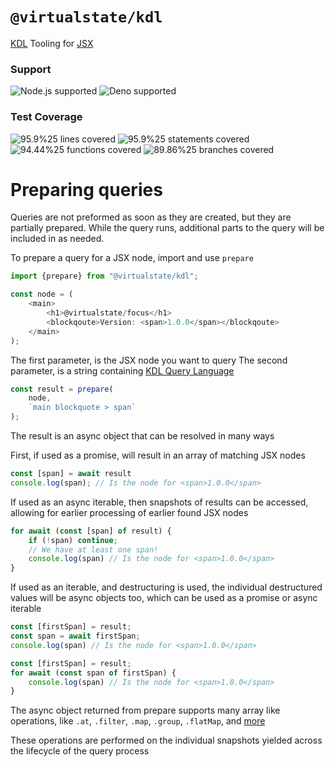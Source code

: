# `@virtualstate/kdl`

[KDL](https://github.com/kdl-org/kdl) Tooling for [JSX](https://github.com/virtualstate/focus)

[//]: # (badges)

### Support

 ![Node.js supported](https://img.shields.io/badge/node-%3E%3D16.0.0-blue) ![Deno supported](https://img.shields.io/badge/deno-%3E%3D1.17.0-blue) 

### Test Coverage

 ![95.9%25 lines covered](https://img.shields.io/badge/lines-95.9%25-brightgreen) ![95.9%25 statements covered](https://img.shields.io/badge/statements-95.9%25-brightgreen) ![94.44%25 functions covered](https://img.shields.io/badge/functions-94.44%25-brightgreen) ![89.86%25 branches covered](https://img.shields.io/badge/branches-89.86%25-brightgreen)

[//]: # (badges)

# Preparing queries

Queries are not preformed as soon as they are created, but they are partially prepared. 
While the query runs, additional parts to the query will be included in as needed. 

To prepare a query for a JSX node, import and use `prepare`

```typescript jsx
import {prepare} from "@virtualstate/kdl";

const node = (
    <main>
        <h1>@virtualstate/focus</h1>
        <blockqoute>Version: <span>1.0.0</span></blockqoute>
    </main>
);
```

The first parameter, is the JSX node you want to query
The second parameter, is a string containing [KDL Query Language](https://github.com/kdl-org/kdl/blob/main/QUERY-SPEC.md)

```typescript jsx
const result = prepare(
    node,
    `main blockquote > span`
);
```

The result is an async object that can be resolved in many ways

First, if used as a promise, will result in an array of matching JSX nodes

```typescript jsx
const [span] = await result
console.log(span); // Is the node for <span>1.0.0</span>
```

If used as an async iterable, then snapshots of results can be accessed, allowing for earlier processing
of earlier found JSX nodes

```typescript jsx
for await (const [span] of result) {
    if (!span) continue;
    // We have at least one span!
    console.log(span) // Is the node for <span>1.0.0</span>
}
```

If used as an iterable, and destructuring is used, the individual destructured values will
be async objects too, which can be used as a promise or async iterable

```typescript jsx
const [firstSpan] = result;
const span = await firstSpan;
console.log(span) // Is the node for <span>1.0.0</span>
```
```typescript jsx
const [firstSpan] = result;
for await (const span of firstSpan) {
    console.log(span) // Is the node for <span>1.0.0</span>
}
```

The async object returned from prepare supports many array like operations, 
like `.at`, `.filter`, `.map`, `.group`, `.flatMap`, and [more](https://github.com/virtualstate/promise/blob/143b070e298b3417ac13b891b818d567c7346522/src/split/type.ts#L104-L138)

These operations are performed on the individual snapshots yielded across the lifecycle of the query process
